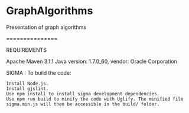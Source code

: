 GraphAlgorithms
===============

Presentation of graph algorithms

===============

REQUIREMENTS

Apache Maven 3.1.1
Java version: 1.7.0_60, vendor: Oracle Corporation

SIGMA :
To build the code:

    Install Node.js.
    Install gjslint.
    Use npm install to install sigma development dependencies.
    Use npm run build to minify the code with Uglify. The minified file sigma.min.js will then be accessible in the build/ folder.
